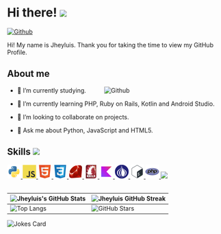 <h1> Hi there! <img src = "https://raw.githubusercontent.com/MartinHeinz/MartinHeinz/master/wave.gif" width = 30px> </h1>
<p align='center'>
</p>


[![Github](https://img.shields.io/github/followers/JheyluisReyes?label=Follow&style=social)](https://github.com/JheyluisReyes)

<div size='20px'> Hi! My name is Jheyluis. Thank you for taking the time to view my GitHub Profile.
</div>

<h2> About me </h2>

<img width="55%" align="right" alt="Github" src="https://raw.githubusercontent.com/onimur/.github/master/.resources/git-header.svg" />

- 🔭 I’m currently studying.
  
- 🌱 I’m currently learning PHP, Ruby on Rails, Kotlin and Android Studio.
  
- 👯 I’m looking to collaborate on projects.
  
- 💬 Ask me about Python, JavaScript and HTML5.

<h2> Skills <img src = "https://media2.giphy.com/media/QssGEmpkyEOhBCb7e1/giphy.gif?cid=ecf05e47a0n3gi1bfqntqmob8g9aid1oyj2wr3ds3mg700bl&rid=giphy.gif" width = 32px> </h2>
 <a href= https://github.com/JheyluisReyes?tab=repositories&q=&type=&language=python&sort=> <img width ='32px' src ='https://github.com/devicons/devicon/blob/master/icons/python/python-original.svg'> </a>
 <a href= https://github.com/JheyluisReyes?tab=repositories&q=&type=&language=javascript&sort=> <img width ='32px' src ='https://github.com/devicons/devicon/blob/master/icons/javascript/javascript-original.svg'> </a>
 <a href= https://github.com/JheyluisReyes?tab=repositories&q=&type=&language=html&sort=> <img width ='32px' src ='https://github.com/devicons/devicon/blob/master/icons/html5/html5-original.svg'> </a>
<a href= https://github.com/JheyluisReyes?tab=repositories&q=&type=&language=css&sort=> <img width ='32px' src ='https://github.com/devicons/devicon/blob/master/icons/css3/css3-original.svg'> </a>
<a href= https://github.com/JheyluisReyes?tab=repositories&q=&type=&language=ruby&sort=> <img width ='32px' src ='https://github.com/devicons/devicon/blob/master/icons/ruby/ruby-original.svg'> </a>
 <a href= https://github.com/JheyluisReyes?tab=repositories&q=&type=&language=ruby&sort=> <img width ='32px' src ='https://github.com/devicons/devicon/blob/master/icons/rails/rails-original-wordmark.svg'> </a>
 <a href= https://github.com/JheyluisReyes?tab=repositories&q=&type=&language=kotlin&sort=> <img width ='32px' src ='https://github.com/devicons/devicon/blob/master/icons/kotlin/kotlin-original.svg'> </a>
 <a href= https://github.com/JheyluisReyes?tab=repositories&q=&type=&language=perl&sort=> <img width ='32px' src ='https://github.com/devicons/devicon/blob/master/icons/perl/perl-original.svg'> </a>
 <a href= https://github.com/JheyluisReyes?tab=repositories&q=&type=&language=bash&sort=> <img width ='32px' src ='https://github.com/devicons/devicon/blob/master/icons/bash/bash-original.svg'> </a>
 <a href= https://github.com/JheyluisReyes?tab=repositories&q=&type=&language=php&sort=> <img width ='32px' src ='https://github.com/devicons/devicon/blob/master/icons/php/php-original.svg'> </a>
 <a href= https://github.com/JheyluisReyes?tab=repositories&q=&type=&language=android&sort=> <img width ='32px' src ='https://raw.githubusercontent.com/rahulbanerjee26/githubAboutMeGenerator/main/icons/android.svg'> </a>

<br>
<br>
  
| ![Jheyluis's GitHub Stats](https://github-readme-stats.vercel.app/api?username=JheyluisReyes&show_icons=true&theme=tokyonight) | ![Jheyluis GitHub Streak](https://github-readme-streak-stats.herokuapp.com/?user=JheyluisReyes&theme=tokyonight) |
| --- | --- |
| ![Top Langs](https://github-readme-stats.vercel.app/api/top-langs/?username=JheyluisReyes&theme=tokyonight) | ![GitHub Stars](https://github-readme-stats.vercel.app/api?username=JheyluisReyes&show_icons=true&locale=en&count_private=true&hide_rank=true&custom_title=My%20GitHub%20Stats&disable_animations=true&theme=tokyonight) |

![Jokes Card](https://readme-jokes.vercel.app/api?theme=tokyonight)

<br>
